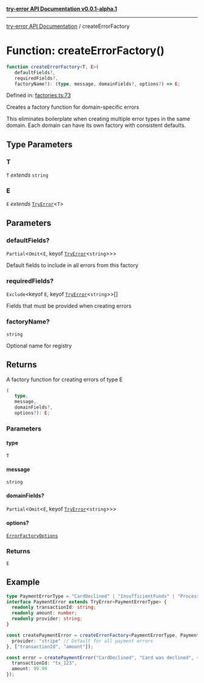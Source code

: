 [**try-error API Documentation v0.0.1-alpha.1**](../index.md)

***

[try-error API Documentation](../index.md) / createErrorFactory

# Function: createErrorFactory()

```ts
function createErrorFactory<T, E>(
   defaultFields?, 
   requiredFields?, 
   factoryName?): (type, message, domainFields?, options?) => E;
```

Defined in: [factories.ts:73](https://github.com/oconnorjohnson/try-error/blob/e3ae0308069a4fba073f4543d527ad76373db795/src/factories.ts#L73)

Creates a factory function for domain-specific errors

This eliminates boilerplate when creating multiple error types in the same domain.
Each domain can have its own factory with consistent defaults.

## Type Parameters

### T

`T` *extends* `string`

### E

`E` *extends* [`TryError`](../interfaces/TryError.md)\<`T`\>

## Parameters

### defaultFields?

`Partial`\<`Omit`\<`E`, keyof [`TryError`](../interfaces/TryError.md)\<`string`\>\>\>

Default fields to include in all errors from this factory

### requiredFields?

`Exclude`\<keyof `E`, keyof [`TryError`](../interfaces/TryError.md)\<`string`\>\>[]

Fields that must be provided when creating errors

### factoryName?

`string`

Optional name for registry

## Returns

A factory function for creating errors of type E

```ts
(
   type, 
   message, 
   domainFields?, 
   options?): E;
```

### Parameters

#### type

`T`

#### message

`string`

#### domainFields?

`Partial`\<`Omit`\<`E`, keyof [`TryError`](../interfaces/TryError.md)\<`string`\>\>\>

#### options?

[`ErrorFactoryOptions`](../interfaces/ErrorFactoryOptions.md)

### Returns

`E`

## Example

```typescript
type PaymentErrorType = "CardDeclined" | "InsufficientFunds" | "ProcessingError";
interface PaymentError extends TryError<PaymentErrorType> {
  readonly transactionId: string;
  readonly amount: number;
  readonly provider: string;
}

const createPaymentError = createErrorFactory<PaymentErrorType, PaymentError>({
  provider: "stripe" // Default for all payment errors
}, ["transactionId", "amount"]);

const error = createPaymentError("CardDeclined", "Card was declined", {
  transactionId: "tx_123",
  amount: 99.99
});
```
